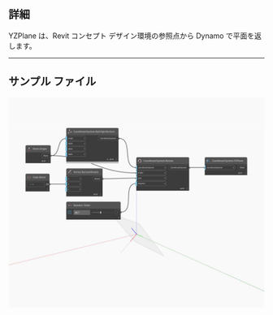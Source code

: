 ## 詳細
YZPlane は、Revit コンセプト デザイン環境の参照点から Dynamo で平面を返します。
___
## サンプル ファイル

![YZPlane](./Autodesk.DesignScript.Geometry.CoordinateSystem.YZPlane_img.jpg)

